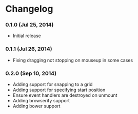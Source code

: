 # Changelog

### 0.1.0 (Jul 25, 2014)

- Initial release

### 0.1.1 (Jul 26, 2014)

- Fixing dragging not stopping on mouseup in some cases

### 0.2.0 (Sep 10, 2014)

- Adding support for snapping to a grid
- Adding support for specifying start position
- Ensure event handlers are destroyed on unmount
- Adding browserify support
- Adding bower support